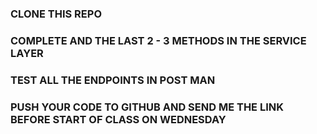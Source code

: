 ### CLONE THIS REPO
### COMPLETE AND THE LAST  2 - 3 METHODS IN THE SERVICE LAYER
### TEST ALL THE ENDPOINTS IN POST MAN
### PUSH YOUR CODE TO GITHUB AND SEND ME THE LINK BEFORE START OF CLASS ON WEDNESDAY
